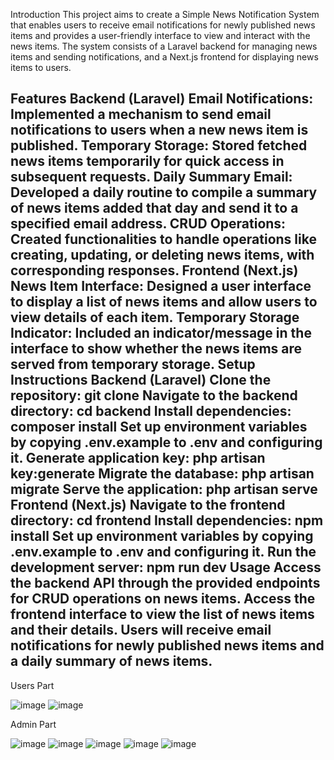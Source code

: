Introduction
This project aims to create a Simple News Notification System that enables users to receive email notifications for newly published news items and provides a user-friendly interface to view and interact with the news items. The system consists of a Laravel backend for managing news items and sending notifications, and a Next.js frontend for displaying news items to users.

Features
Backend (Laravel)
Email Notifications: Implemented a mechanism to send email notifications to users when a new news item is published.
Temporary Storage: Stored fetched news items temporarily for quick access in subsequent requests.
Daily Summary Email: Developed a daily routine to compile a summary of news items added that day and send it to a specified email address.
CRUD Operations: Created functionalities to handle operations like creating, updating, or deleting news items, with corresponding responses.
Frontend (Next.js)
News Item Interface: Designed a user interface to display a list of news items and allow users to view details of each item.
Temporary Storage Indicator: Included an indicator/message in the interface to show whether the news items are served from temporary storage.
Setup Instructions
Backend (Laravel)
Clone the repository: git clone <repository-url>
Navigate to the backend directory: cd backend
Install dependencies: composer install
Set up environment variables by copying .env.example to .env and configuring it.
Generate application key: php artisan key:generate
Migrate the database: php artisan migrate
Serve the application: php artisan serve
Frontend (Next.js)
Navigate to the frontend directory: cd frontend
Install dependencies: npm install
Set up environment variables by copying .env.example to .env and configuring it.
Run the development server: npm run dev
Usage
Access the backend API through the provided endpoints for CRUD operations on news items.
Access the frontend interface to view the list of news items and their details.
Users will receive email notifications for newly published news items and a daily summary of news items.
-----


Users Part

![image](https://github.com/sehersaygili/NotificationSystem/assets/77735385/4890d7a3-66a4-4754-8e55-26e902ddccd9)
![image](https://github.com/sehersaygili/NotificationSystem/assets/77735385/ee8897ba-cf23-49a5-8c9c-dfcc5ef7527a)


Admin Part

![image](https://github.com/sehersaygili/NotificationSystem/assets/77735385/50afb06d-1bf3-4395-994e-0530832388c4)
![image](https://github.com/sehersaygili/NotificationSystem/assets/77735385/f2d4e417-1298-4d60-ad41-93ad365c41a2)
![image](https://github.com/sehersaygili/NotificationSystem/assets/77735385/a1b4bc66-2a4c-426b-9a35-bba1a15d2d9c)
![image](https://github.com/sehersaygili/NotificationSystem/assets/77735385/910bb07f-838d-4a8a-90e4-c2f4444affd5)
![image](https://github.com/sehersaygili/NotificationSystem/assets/77735385/01b78978-afff-4b7a-9f0d-a80623c69612)




